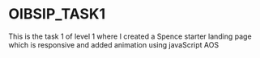 # OIBSIP_TASK1

This is the task 1 of level 1
where I created a Spence starter landing page which is responsive and added animation using javaScript AOS
